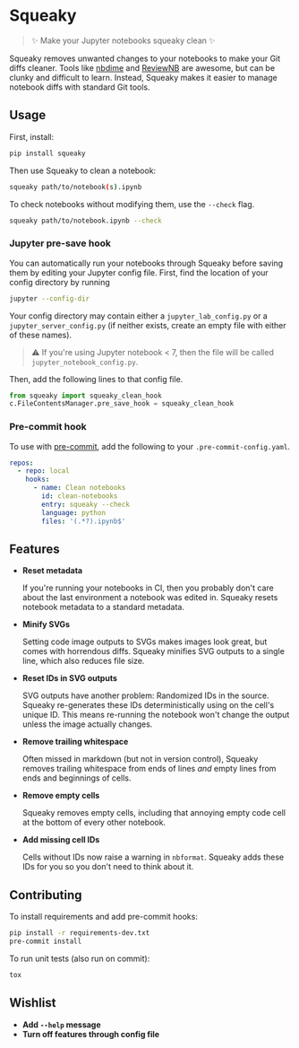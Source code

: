 # Squeaky

> ✨ Make your Jupyter notebooks squeaky clean ✨

Squeaky removes unwanted changes to your notebooks to make your Git diffs
cleaner. Tools like [nbdime](https://nbdime.readthedocs.io/en/latest/) and
[ReviewNB](https://www.reviewnb.com/) are awesome, but can be clunky and
difficult to learn. Instead, Squeaky makes it easier to manage notebook diffs
with standard Git tools.


## Usage

First, install:

```sh
pip install squeaky
```

Then use Squeaky to clean a notebook:

```sh
squeaky path/to/notebook(s).ipynb
```

To check notebooks without modifying them, use the `--check` flag.

```sh
squeaky path/to/notebook.ipynb --check
```

### Jupyter pre-save hook

You can automatically run your notebooks through Squeaky before saving them by
editing your Jupyter config file. First, find the location of your config
directory by running

```sh
jupyter --config-dir
```

Your config directory may contain either a `jupyter_lab_config.py` or a
`jupyter_server_config.py` (if neither exists, create an empty file with either
of these names).

> :warning: If you're using Jupyter notebook < 7, then the file will be called
> `jupyter_notebook_config.py`.

Then, add the following lines to that config file.

```python
from squeaky import squeaky_clean_hook
c.FileContentsManager.pre_save_hook = squeaky_clean_hook
```

### Pre-commit hook

To use with [pre-commit](https://pre-commit.com/), add the following to your
`.pre-commit-config.yaml`.

```yaml
repos:
  - repo: local
    hooks:
      - name: Clean notebooks
        id: clean-notebooks
        entry: squeaky --check
        language: python
        files: '(.*?).ipynb$'
```

## Features

- **Reset metadata**

  If you're running your notebooks in CI, then you probably don't care about
  the last environment a notebook was edited in. Squeaky resets notebook
  metadata to a standard metadata.

- **Minify SVGs**

  Setting code image outputs to SVGs makes images look great, but comes with
  horrendous diffs. Squeaky minifies SVG outputs to a single line, which also
  reduces file size.

- **Reset IDs in SVG outputs**

  SVG outputs have another problem: Randomized IDs in the source. Squeaky
  re-generates these IDs deterministically using on the cell's unique ID. This
  means re-running the notebook won't change the output unless the image
  actually changes.

- **Remove trailing whitespace**

  Often missed in markdown (but not in version control), Squeaky removes
  trailing whitespace from ends of lines *and* empty lines from ends and
  beginnings of cells.

- **Remove empty cells**
  
  Squeaky removes empty cells, including that annoying empty code cell at the
  bottom of every other notebook.

- **Add missing cell IDs**

  Cells without IDs now raise a warning in `nbformat`. Squeaky adds these IDs
  for you so you don't need to think about it.

## Contributing

To install requirements and add pre-commit hooks:

```sh
pip install -r requirements-dev.txt
pre-commit install
```

To run unit tests (also run on commit):

```sh
tox
```

## Wishlist

- **Add `--help` message**
- **Turn off features through config file**

